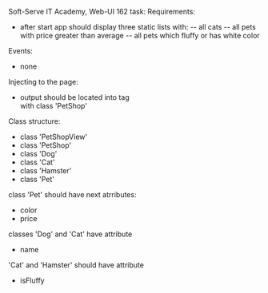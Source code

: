Soft-Serve IT Academy, Web-UI 162 task:
Requirements: 
- after start app should display three static lists with:
 -- all cats
 -- all pets with price greater than average
 -- all pets which fluffy or has white color

Events:
- none

Injecting to the page:
- output should be located into tag <div> with class 'PetShop'

Class structure:
- class 'PetShopView'
- class 'PetShop'
- class 'Dog'
- class 'Cat'
- class 'Hamster'
- class 'Pet'

class 'Pet' should have next atrributes:
 - color
 - price

classes 'Dog' and 'Cat' have attribute
 - name

'Cat' and 'Hamster' should have attribute 
 - isFluffy
